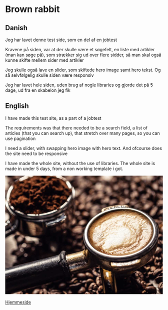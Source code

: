 # Brown rabbit
## Danish

Jeg har lavet denne test side, som en del af en jobtest

Kravene på siden, var at der skulle være et søgefelt, en liste med artikler (man kan søge på), som strækker sig ud over flere sidder, så man skal også kunne skifte mellem sider med artikler

Jeg skulle også lave en slider, som skiftede hero image samt hero tekst. Og så selvfølgelig skulle siden være responsiv

Jeg har lavet hele siden, uden brug af nogle libraries og gjorde det på 5 dage, ud fra en skabelon jeg fik

## English

I have made this test site, as a part of a jobtest

The requirements was that there needed to be a search field, a list of articles (that you can search up), that stretch over many pages, so you can use pagination 

I need a slider, with swapping hero image with hero text. And ofcourse does the site need to be responsive 

I have made the whole site, without the use of libraries. The whole site is made in under 5 days, from a non working template i got.

![Thumbnail for my project, Brown-rabbit, consisting of coffe beans](https://github.com/JHErholt/brown-rabbit/blob/main/brown-rabbit_thumbnail.webp?raw=true)

[Hjemmeside](https://jerholt-rabbit.netlify.app/)
